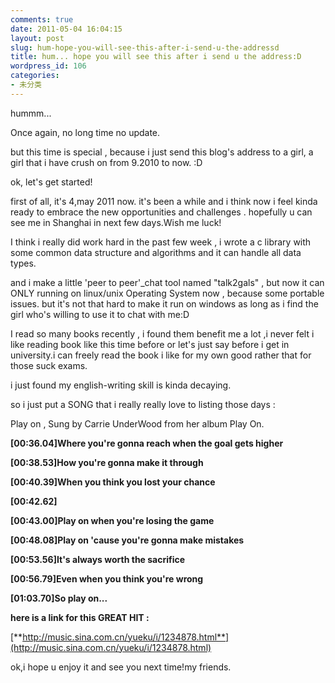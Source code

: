 ```yaml
---
comments: true
date: 2011-05-04 16:04:15
layout: post
slug: hum-hope-you-will-see-this-after-i-send-u-the-addressd
title: hum... hope you will see this after i send u the address:D
wordpress_id: 106
categories:
- 未分类
---
```


hummm...

Once again, no long time no update.

but this time is special , because i just send this blog's address to a girl, a girl that i have crush on from 9.2010 to now. :D

ok, let's get started!

first of all, it's 4,may 2011 now. it's been a while and i think now i feel kinda ready to embrace the new opportunities and challenges . hopefully u can see me in Shanghai in next few days.Wish me luck!

I think i really did work hard in the past few week , i wrote a c library with some common data structure and algorithms and it can handle all data types.

and i make a little 'peer to peer'_chat tool named "talk2gals" , but now it can ONLY running on linux/unix Operating System now , because some portable issues. but it's not that hard to make it run on windows as long as i find the girl who's willing to use it to chat with me:D

I read so many books recently , i found them benefit me a lot ,i never felt i like reading book like this time before or let's just say before i get in university.i can freely read the book i like for my own good rather that for those suck exams.

i just found my english-writing skill is kinda decaying.

so i just put a SONG that i really really love to listing those days :

Play on , Sung by Carrie UnderWood from her album Play On.

**[00:36.04]Where you're gonna reach when the goal gets higher**

**[00:38.53]How you're gonna make it through**

**[00:40.39]When you think you lost your chance**

**[00:42.62]**

**[00:43.00]Play on when you're losing the game**

**[00:48.08]Play on 'cause you're gonna make mistakes**

**[00:53.56]It's always worth the sacrifice**

**[00:56.79]Even when you think you're wrong**

**[01:03.70]So play on...**

**here is a link for this GREAT HIT :**

[**http://music.sina.com.cn/yueku/i/1234878.html**](http://music.sina.com.cn/yueku/i/1234878.html)

ok,i hope u enjoy it and see you next time!my friends.
